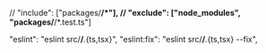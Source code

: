 

  // "include": ["packages/**/*"],
  // "exclude": ["node_modules", "packages/**/*.test.ts"]

  "eslint": "eslint src/**/**.{ts,tsx}",
    "eslint:fix": "eslint src/**/**.{ts,tsx} --fix",
